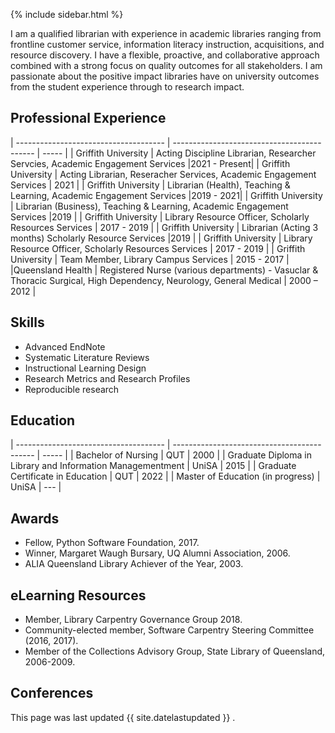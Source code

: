 
{% include sidebar.html %}

I am a qualified librarian with experience in academic libraries ranging from frontline customer service, information literacy instruction, acquisitions, and resource discovery. I have a flexible, proactive, and collaborative approach combined with a strong focus on quality outcomes for all stakeholders.
I am passionate about the positive impact libraries have on university outcomes from the student experience through to research impact. 


## Professional Experience

| ------------------------------------- | ------------------------------------------- | ----- |
| Griffith University      | Acting Discipline Librarian, Researcher Servcies, Academic Engagement Services        |2021 - Present|
| Griffith University | Acting Librarian, Reseracher Services, Academic Engagement Services | 2021 |
| Griffith University | Librarian (Health), Teaching & Learning, Academic Engagement Services |2019 - 2021|
| Griffith University | Librarian (Business), Teaching & Learning, Academic Engagement Services |2019 |
| Griffith University | Library Resource Officer, Scholarly Resources Services  | 2017 - 2019 |
| Griffith University | Librarian (Acting 3 months) Scholarly Resource Services  |2019 |
| Griffith University | Library Resource Officer, Scholarly Resources Services  | 2017 - 2019 |
| Griffith University | Team Member, Library Campus Services | 2015 - 2017 |
|Queensland Health | Registered Nurse (various departments) - Vasuclar & Thoracic Surgical, High Dependency, Neurology, General Medical | 2000 – 2012  |


## Skills
- Advanced EndNote
- Systematic Literature Reviews
- Instructional Learning Design
- Research Metrics and Research Profiles
- Reproducible research

## Education

| ------------------------------------- | ------------------------------------------- | ----- |
| Bachelor of Nursing | QUT          | 2000 |
| Graduate Diploma in Library and Information Managementment | UniSA |  2015 |
| Graduate Certificate in Education | QUT  | 2022 |
| Master of Education (in progress) | UniSA | ---  |


## Awards
- Fellow, Python Software Foundation, 2017.
- Winner, Margaret Waugh Bursary, UQ Alumni Association, 2006.
- ALIA Queensland Library Achiever of the Year, 2003.

## eLearning Resources
- Member, Library Carpentry Governance Group 2018.
- Community-elected member, Software Carpentry Steering Committee (2016, 2017).
- Member of the Collections Advisory Group, State Library of Queensland, 2006-2009.

## Conferences


This page was last updated {{ site.datelastupdated }} .
